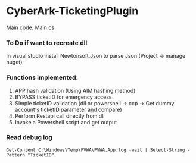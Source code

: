 # CyberArk-TicketingPlugin
 
Main code: Main.cs
### To Do if want to recreate dll

In visual studio install Newtonsoft.Json to parse Json (Project -> manage nuget)

### Functions implemented:
1. APP hash validation (Using AIM hashing method)
2. BYPASS ticketID for emergency access
3. Simple ticketID validation (dll or powershell -> ccp -> Get dummy account's ticketID parameter and compare)
4. Perform Restapi call directly from dll
5. Invoke a Powershell script and get output

### Read debug log
```
Get-Content C:\Windows\Temp\PVWA\PVWA.App.log -wait | Select-String -Pattern "TicketID"
```
